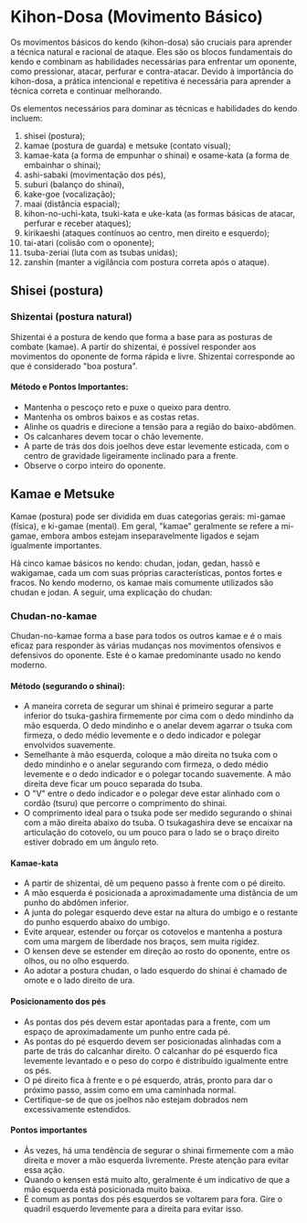 # Kihon-Dosa (Movimento Básico)

Os movimentos básicos do kendo (kihon-dosa) são cruciais para aprender a técnica natural e racional de ataque. Eles são os blocos fundamentais do kendo e combinam as habilidades necessárias para enfrentar um oponente, como pressionar, atacar, perfurar e contra-atacar. Devido à importância do kihon-dosa, a prática intencional e repetitiva é necessária para aprender a técnica correta e continuar melhorando.

Os elementos necessários para dominar as técnicas e habilidades do kendo incluem: 

1. shisei (postura); 
2. kamae (postura de guarda) e metsuke (contato visual); 
3. kamae-kata (a forma de empunhar o shinai) e osame-kata (a forma de embainhar o shinai); 
4. ashi-sabaki (movimentação dos pés), 
5. suburi (balanço do shinai), 
6. kake-goe (vocalização); 
7. maai (distância espacial); 
8. kihon-no-uchi-kata, tsuki-kata e uke-kata (as formas básicas de atacar, perfurar e receber ataques); 
9. kirikaeshi (ataques contínuos ao centro, men direito e esquerdo); 
10. tai-atari (colisão com o oponente); 
11. tsuba-zeriai (luta com as tsubas unidas); 
12. zanshin (manter a vigilância com postura correta após o ataque).

## Shisei (postura)

### Shizentai (postura natural)

Shizentai é a postura de kendo que forma a base para as posturas de combate (kamae). A partir do shizentai, é possível responder aos movimentos do oponente de forma rápida e livre. Shizentai corresponde ao que é considerado "boa postura".

#### Método e Pontos Importantes:

- Mantenha o pescoço reto e puxe o queixo para dentro. 
- Mantenha os ombros baixos e as costas retas. 
- Alinhe os quadris e direcione a tensão para a região do baixo-abdômen. 
- Os calcanhares devem tocar o chão levemente.
- A parte de trás dos dois joelhos deve estar levemente esticada, com o centro de gravidade ligeiramente inclinado para a frente.
- Observe o corpo inteiro do oponente.

## Kamae e Metsuke

Kamae (postura) pode ser dividida em duas categorias gerais: mi-gamae (física), e ki-gamae (mental). Em geral, "kamae" geralmente se refere a mi-gamae, embora ambos estejam inseparavelmente ligados e sejam igualmente importantes.

Há cinco kamae básicos no kendo: chudan, jodan, gedan, hassô e wakigamae, cada um com suas próprias características, pontos fortes e fracos. No kendo moderno, os kamae mais comumente utilizados são chudan e jodan. A seguir, uma explicação do chudan:

### Chudan-no-kamae

Chudan-no-kamae forma a base para todos os outros kamae e é o mais eficaz para responder às várias mudanças nos movimentos ofensivos e defensivos do oponente. Este é o kamae predominante usado no kendo moderno.

#### Método (segurando o shinai):

- A maneira correta de segurar um shinai é primeiro segurar a parte inferior do tsuka-gashira firmemente por cima com o dedo mindinho da mão esquerda. O dedo mindinho e o anelar devem agarrar o tsuka com firmeza, o dedo médio levemente e o dedo indicador e polegar envolvidos suavemente.
- Semelhante à mão esquerda, coloque a mão direita no tsuka com o dedo mindinho e o anelar segurando com firmeza, o dedo médio levemente e o dedo indicador e o polegar tocando suavemente. A mão direita deve ficar um pouco separada do tsuba.
- O "V" entre o dedo indicador e o polegar deve estar alinhado com o cordão (tsuru) que percorre o comprimento do shinai.
- O comprimento ideal para o tsuka pode ser medido segurando o shinai com a mão direita abaixo do tsuba. O tsukagashira deve se encaixar na articulação do cotovelo, ou um pouco para o lado se o braço direito estiver dobrado em um ângulo reto.

#### Kamae-kata

- A partir de shizentai, dê um pequeno passo à frente com o pé direito. 
- A mão esquerda é posicionada a aproximadamente uma distância de um punho do abdômen inferior.
- A junta do polegar esquerdo deve estar na altura do umbigo e o restante do punho esquerdo abaixo do umbigo. 
- Evite arquear, estender ou forçar os cotovelos e mantenha a postura com uma margem de liberdade nos braços, sem muita rigidez. 
- O kensen deve se estender em direção ao rosto do oponente, entre os olhos, ou no olho esquerdo.
- Ao adotar a postura chudan, o lado esquerdo do shinai é chamado de omote e o lado direito de ura.

#### Posicionamento dos pés

- As pontas dos pés devem estar apontadas para a frente, com um espaço de aproximadamente um punho entre cada pé. 
- As pontas do pé esquerdo devem ser posicionadas alinhadas com a parte de trás do calcanhar direito. O calcanhar do pé esquerdo fica levemente levantado e o peso do corpo é distribuído igualmente entre os pés. 
- O pé direito fica à frente e o pé esquerdo, atrás, pronto para dar o próximo passo, assim como em uma caminhada normal. 
- Certifique-se de que os joelhos não estejam dobrados nem excessivamente estendidos.

#### Pontos importantes

- Às vezes, há uma tendência de segurar o shinai firmemente com a mão direita e mover a mão esquerda livremente. Preste atenção para evitar essa ação. 
- Quando o kensen está muito alto, geralmente é um indicativo de que a mão esquerda está posicionada muito baixa. 
- É comum as pontas dos pés esquerdos se voltarem para fora. Gire o quadril esquerdo levemente para a direita para evitar isso.
